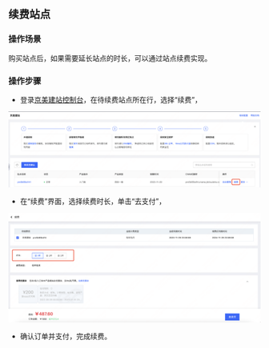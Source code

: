 ## 续费站点
### 操作场景
购买站点后，如果需要延长站点的时长，可以通过站点续费实现。

### 操作步骤
- 登录[京美建站控制台](https://jdcloud-site-console.jdcloud.com/site)，在待续费站点所在行，选择“续费”，
<img width="1424" alt="image" src="../../../../image/JDCloud-Site/renewsite1.png">

- 在“续费”界面，选择续费时长，单击“去支付”，

<img width="1434" alt="image" src="../../../../image/JDCloud-Site/renewsite2.png">

- 确认订单并支付，完成续费。

